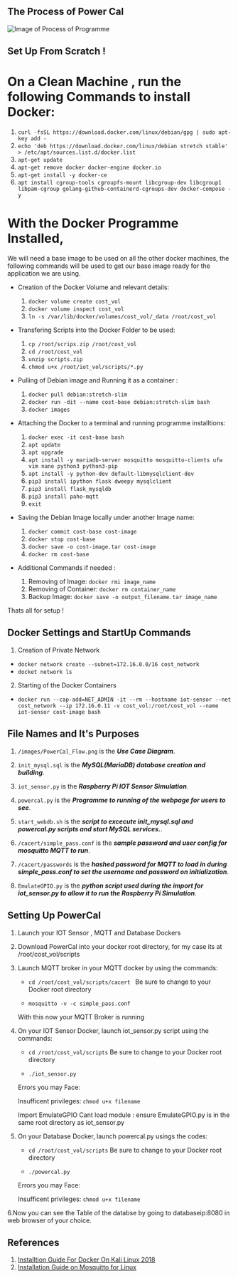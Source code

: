 ##  The Process of Power Cal

![Image of Process of Programme](https://github.com/Serade12/PowerCal/blob/main/Images/PowerCal_Flow.png)


## Set Up From Scratch ! 

# On a Clean Machine , run the following Commands to install Docker: 

1. `curl -fsSL https://download.docker.com/linux/debian/gpg | sudo apt-key add -`
2. `echo 'deb https://download.docker.com/linux/debian stretch stable' > /etc/apt/sources.list.d/docker.list`
3. `apt-get update`
4. `apt-get remove docker docker-engine docker.io`
5. `apt-get install -y docker-ce`
6. `apt install cgroup-tools cgroupfs-mount libcgroup-dev libcgroup1 libpam-cgroup golang-github-containerd-cgroups-dev docker-compose -y`

# With the Docker Programme Installed,
We will need a base image to be used on all the other docker machines, the following commands will be used to get our base image ready for the application we are using.

- Creation of the Docker Volume and relevant details:
  1. `docker volume create cost_vol`
  2. `docker volume inspect cost_vol`
  3. `ln -s /var/lib/docker/volumes/cost_vol/_data /root/cost_vol`
  

- Transfering Scripts into the Docker Folder to be used:
  1. `cp /root/scrips.zip /root/cost_vol`
  2. `cd /root/cost_vol`
  3. `unzip scripts.zip`
  4. `chmod u+x /root/iot_vol/scripts/*.py`
 
 
- Pulling of Debian image and Running it as a container :
  1. `docker pull debian:stretch-slim`
  2. `docker run -dit --name cost-base debian:stretch-slim bash`
  3. `docker images`


- Attaching the Docker to a terminal and running programme installtions: 
  1. `docker exec -it cost-base bash`
  2. `apt update`
  3. `apt upgrade`
  4. `apt install -y mariadb-server mosquitto mosquitto-clients ufw vim nano python3 python3-pip`
  5. `apt install -y python-dev default-libmysqlclient-dev`
  6. `pip3 install ipython flask dweepy mysqlclient`
  7. `pip3 install flask_mysqldb`
  8. `pip3 install paho-mqtt`
  9. `exit`


- Saving the Debian Image locally under another Image name:
  1. `docker commit cost-base cost-image`
  2. `docker stop cost-base`
  3. `docker save -o cost-image.tar cost-image`
  4. `docker rm cost-base`


- Additional Commands if needed :
  1. Removing of Image: 
      `docker rmi image_name`
  2. Removing of Container:
      `docker rm container_name`
  3. Backup Image:
      `docker save -o output_filename.tar image_name`
      
      
 Thats all for setup !
 
 ## Docker Settings and StartUp Commands 
 
 1. Creation of Private Network 
   - `docker network create --subnet=172.16.0.0/16 cost_network`
   - `docket network ls`
 
 2. Starting of the Docker Containers 
   - `docker run --cap-add=NET_ADMIN -it --rm --hostname iot-sensor --net cost_network --ip 172.16.0.11 -v cost_vol:/root/cost_vol --name iot-sensor cost-image bash`
 
 
 ## File Names and It's Purposes
 1. `/images/PowerCal_Flow.png` is the _**Use Case Diagram**_.
 
 2. `init_mysql.sql` is the _**MySQL(MariaDB) database creation and building**_.
 
 3. `iot_sensor.py` is the _**Raspberry Pi IOT Sensor Simulation**_.
 
 4. `powercal.py` is the _**Programme to running of the webpage for users to see**_. 
 
 5. `start_webdb.sh` is the _**script to excecute init_mysql.sql and powercal.py scripts and start MySQL services.**_.
 
 6. `/cacert/simple_pass.conf` is the _**sample password and user config for mosquitto MQTT to run**_.
 
 7. `/cacert/passwords` is the _**hashed password for MQTT to load in during simple_pass.conf to set the username and password on initialization**_.
 
 8. `EmulateGPIO.py` is the  _**python script used during the import for iot_sensor.py to allow it to run the Raspberry Pi Simulation**_.
 
 ## Setting Up PowerCal
 
 1. Launch your IOT Sensor , MQTT and Database Dockers
 
 2. Download PowerCal into your docker root directory, for my case its at /root/cost_vol/scripts
 
 3. Launch MQTT broker in your MQTT docker by using the commands:
    - `cd /root/cost_vol/scripts/cacert ` Be sure to change to your Docker root directory 
    
    - `mosquitto -v -c simple_pass.conf`
    
    With this now your MQTT Broker is running
    
 4. On your IOT Sensor Docker, launch iot_sensor.py script using the commands:
    - `cd /root/cost_vol/scripts` Be sure to change to your Docker root directory 
    
    - `./iot_sensor.py`
  
    Errors you may Face: 
    
    Insufficent privileges: `chmod u+x filename`
    
    Import EmulateGPIO Cant load module : ensure EmulateGPIO.py is in the same root directory as iot_sensor.py 
 
 5. On your Database Docker, launch powercal.py usings the codes: 
    - `cd /root/cost_vol/scripts` Be sure to change to your Docker root directory 
    
    - `./powercal.py`  
    
    Errors you may Face: 
    
    Insufficent privileges: `chmod u+x filename`
 
 6.Now you can see the Table of the databse by going to databaseip:8080 in web browser of your choice. 
 
 
 ## References
 1. [Installtion Guide For Docker On Kali Linux 2018](https://medium.com/@calypsobronte/installing-docker-in-kali-linux-2018-1-ef3a8ce3648)
 2. [Installation Guide on Mosquitto for Linux](http://www.steves-internet-guide.com/install-mosquitto-linux/)
 

